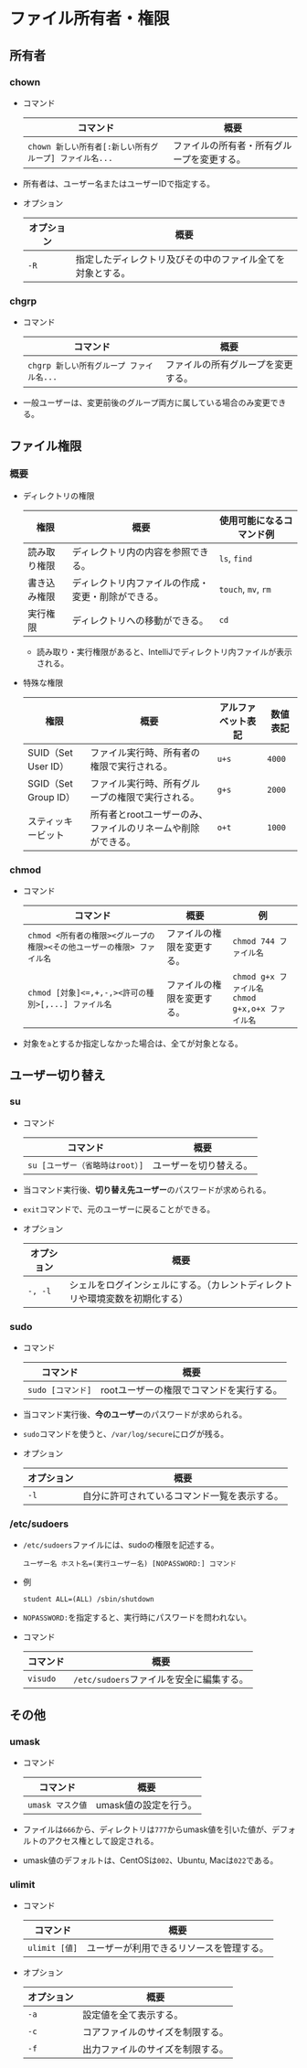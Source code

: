 # ファイル所有者・権限

## 所有者

### chown

- コマンド

  |コマンド|概要|
  |---|---|
  |`chown 新しい所有者[:新しい所有グループ] ファイル名...`|ファイルの所有者・所有グループを変更する。|

- 所有者は、ユーザー名またはユーザーIDで指定する。

- オプション

  |オプション|概要|
  |---|---|
  |`-R`|指定したディレクトリ及びその中のファイル全てを対象とする。|

### chgrp

- コマンド

  |コマンド|概要|
  |---|---|
  |`chgrp 新しい所有グループ ファイル名...`|ファイルの所有グループを変更する。|

- 一般ユーザーは、変更前後のグループ両方に属している場合のみ変更できる。

## ファイル権限

### 概要

- ディレクトリの権限

  | 権限         | 概要                                               | 使用可能になるコマンド例 |
  | ------------ | -------------------------------------------------- | ------------------------ |
  | 読み取り権限 | ディレクトリ内の内容を参照できる。                 | `ls`, `find`             |
  | 書き込み権限 | ディレクトリ内ファイルの作成・変更・削除ができる。 | `touch`, `mv`, `rm`      |
  | 実行権限     | ディレクトリへの移動ができる。                     | `cd`                     |

  - 読み取り・実行権限があると、IntelliJでディレクトリ内ファイルが表示される。

- 特殊な権限

  | 権限                 | 概要                                                         | アルファベット表記 | 数値表記 |
  | -------------------- | ------------------------------------------------------------ | ------------------ | -------- |
  | SUID（Set User ID）  | ファイル実行時、所有者の権限で実行される。                   | `u+s`              | `4000`   |
  | SGID（Set Group ID） | ファイル実行時、所有グループの権限で実行される。             | `g+s`              | `2000`   |
  | スティッキービット   | 所有者とrootユーザーのみ、ファイルのリネームや削除ができる。 | `o+t`              | `1000`   |

### chmod

- コマンド

  |コマンド|概要|例|
  |---|---|---|
  |`chmod <所有者の権限><グループの権限><その他ユーザーの権限> ファイル名`|ファイルの権限を変更する。|`chmod 744 ファイル名`|
  |`chmod [対象]<=,+,-,><許可の種別>[,...] ファイル名`|ファイルの権限を変更する。|`chmod g+x ファイル名`<br />`chmod g+x,o+x ファイル名`|

- 対象を`a`とするか指定しなかった場合は、全てが対象となる。

## ユーザー切り替え

### su

- コマンド

  |コマンド|概要|
  |---|---|
  |`su [ユーザー（省略時はroot）]`|ユーザーを切り替える。|

- 当コマンド実行後、**切り替え先ユーザー**のパスワードが求められる。

- `exit`コマンドで、元のユーザーに戻ることができる。

- オプション

  |オプション|概要|
  |---|---|
  |`-, -l`|シェルをログインシェルにする。（カレントディレクトリや環境変数を初期化する）|

### sudo

- コマンド

  |コマンド|概要|
  |---|---|
  |`sudo [コマンド]`|rootユーザーの権限でコマンドを実行する。|

- 当コマンド実行後、**今のユーザー**のパスワードが求められる。

- `sudo`コマンドを使うと、`/var/log/secure`にログが残る。

- オプション

  |オプション|概要|
  |---|---|
  |`-l`|自分に許可されているコマンド一覧を表示する。|

### /etc/sudoers

- `/etc/sudoers`ファイルには、sudoの権限を記述する。

  ```text
  ユーザー名 ホスト名=(実行ユーザー名) [NOPASSWORD:] コマンド
  ```

- 例

  ```text
  student ALL=(ALL) /sbin/shutdown
  ```

- `NOPASSWORD:`を指定すると、実行時にパスワードを問われない。

- コマンド

  |コマンド|概要|
  |---|---|
  |`visudo`|`/etc/sudoers`ファイルを安全に編集する。|

## その他

### umask

- コマンド

  |コマンド|概要|
  |---|---|
  |`umask マスク値`|umask値の設定を行う。|

- ファイルは`666`から、ディレクトリは`777`からumask値を引いた値が、デフォルトのアクセス権として設定される。
- umask値のデフォルトは、CentOSは`002`、Ubuntu, Macは`022`である。

### ulimit

- コマンド

  |コマンド|概要|
  |---|---|
  |`ulimit [値]`|ユーザーが利用できるリソースを管理する。|

- オプション

  | オプション | 概要                             |
  | ---------- | -------------------------------- |
  | `-a`       | 設定値を全て表示する。           |
  | `-c`       | コアファイルのサイズを制限する。 |
  | `-f`       | 出力ファイルのサイズを制限する。 |

